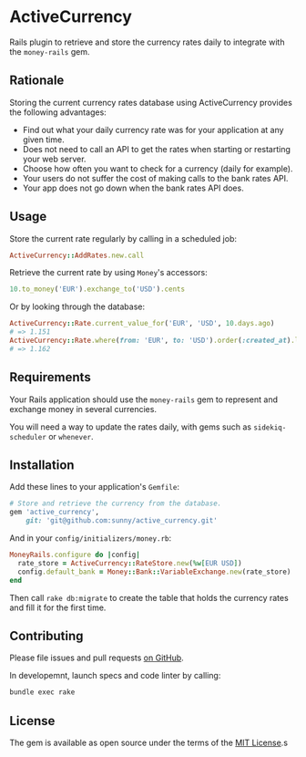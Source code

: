 # ActiveCurrency

Rails plugin to retrieve and store the currency rates daily to integrate
with the `money-rails` gem.

## Rationale

Storing the current currency rates database using ActiveCurrency provides the
following advantages:

- Find out what your daily currency rate was for your application at any given
  time.
- Does not need to call an API to get the rates when starting or restarting
  your web server.
- Choose how often you want to check for a currency (daily for example).
- Your users do not suffer the cost of making calls to the bank rates API.
- Your app does not go down when the bank rates API does.

## Usage

Store the current rate regularly by calling in a scheduled job:

```rb
ActiveCurrency::AddRates.new.call
```

Retrieve the current rate by using `Money`'s accessors:

```rb
10.to_money('EUR').exchange_to('USD').cents
```

Or by looking through the database:

```rb
ActiveCurrency::Rate.current_value_for('EUR', 'USD', 10.days.ago)
# => 1.151
ActiveCurrency::Rate.where(from: 'EUR', to: 'USD').order(:created_at).last.value
# => 1.162
```

## Requirements

Your Rails application should use the `money-rails` gem to represent and
exchange money in several currencies.

You will need a way to update the rates daily, with gems such as
`sidekiq-scheduler` or `whenever`.

## Installation

Add these lines to your application's `Gemfile`:

```rb
# Store and retrieve the currency from the database.
gem 'active_currency',
    git: 'git@github.com:sunny/active_currency.git'
```

And in your `config/initializers/money.rb`:

```rb
MoneyRails.configure do |config|
  rate_store = ActiveCurrency::RateStore.new(%w[EUR USD])
  config.default_bank = Money::Bank::VariableExchange.new(rate_store)
end
```

Then call `rake db:migrate` to create the table that holds the currency rates
and fill it for the first time.

## Contributing

Please file issues and pull requests
[on GitHub](https://github.com/sunny/active_currency).

In developemnt, launch specs and code linter by calling:

```sh
bundle exec rake
```

## License

The gem is available as open source under the terms of the
[MIT License](http://opensource.org/licenses/MIT).s
